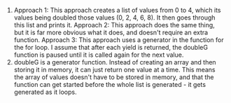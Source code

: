 1. Approach 1:
    This approach creates a list of values from 0 to 4, which its values being doubled those values (0, 2, 4, 6, 8). It then goes through this list and prints it. 
   Approach 2:
    This approach does the same thing, but it is far more obvious what it does, and doesn't require an extra function. 
   Approach 3:
    This approach uses a generator in the function for the for loop. I assume that after each yield is returned, the doubleG function is paused until it is called again for the next value. 
2. doubleG is a generator function. Instead of creating an array and then storing it in memory, it can just return one value at a time. This means the array of values doesn't have to be stored in memory, and that the function can get started before the whole list is generated - it gets generated as it loops. 